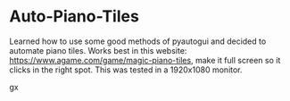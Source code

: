 # Auto-Piano-Tiles

Learned how to use some good methods of pyautogui and decided to automate piano tiles.
Works best in this website: https://www.agame.com/game/magic-piano-tiles, make it full screen so it clicks in the right spot.
This was tested in a 1920x1080 monitor.

gx